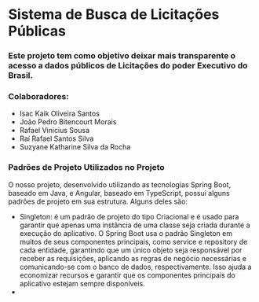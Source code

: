 # Sistema de Busca de Licitações Públicas

### Este projeto tem como objetivo deixar mais transparente o acesso a dados públicos de Licitações do poder Executivo do Brasil.

### Colaboradores:
- Isac Kaik Oliveira Santos
- João Pedro Bitencourt Morais
- Rafael Vinicius Sousa
- Raí Rafael Santos Silva
- Suzyane Katharine Silva da Rocha

### Padrões de Projeto Utilizados no Projeto

O nosso projeto, desenvolvido utilizando as tecnologias Spring Boot, baseado em Java, e Angular, baseado em TypeScript, possui alguns padrões de projeto em sua estrutura. Alguns deles são:
- Singleton: é um padrão de projeto do tipo Criacional e é usado para garantir que apenas uma instância de uma classe seja criada durante a execução do aplicativo. O Spring Boot usa o padrão Singleton em muitos de seus componentes principais, como service e repository de cada entidade, garantindo que um único objeto seja responsável por receber as requisições, aplicando as regras de negócio necessárias e comunicando-se com o banco de dados, respectivamente. Isso ajuda a economizar recursos e garantir que os componentes principais do aplicativo estejam sempre disponíveis.
- 
